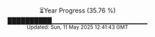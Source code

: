 <p align="center">
⏳Year Progress (35.76 %) <br>
██████████▁▁▁▁▁▁▁▁▁▁▁▁▁▁▁▁▁▁▁▁ <br>
<sub>Updated: Sun, 11 May 2025 12:41:43 GMT</sub>
</p>

